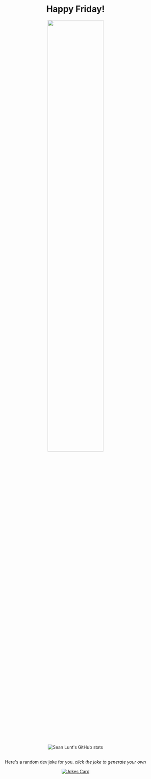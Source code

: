 <div align="center">
<h1>Happy Friday!</h1>
<img src="./assets/intro.gif" width="60%"/>
</div>
<br/>
<div align="center">
  <img src="https://github-readme-stats.vercel.app/api?username=PurpleNurps&show_icons=true&theme=transparent" alt="Sean Lunt's GitHub stats">
</div>
<br/>
<div align="center">
<p>Here's a random dev joke for you. <em>click the joke to generate your own</em></p>
<a href="https://readme-jokes.vercel.app/">
<img src="https://readme-jokes.vercel.app/api" alt="Jokes Card" />
</a>
</div>